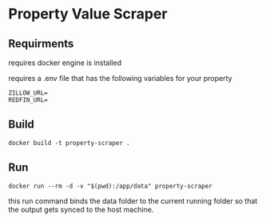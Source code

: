 # Property Value Scraper
## Requirments

requires docker engine is installed

requires a .env file that has the following variables for your property

```
ZILLOW_URL=
REDFIN_URL=
```

## Build
```docker build -t property-scraper .```

## Run

```docker run --rm -d -v "$(pwd):/app/data" property-scraper```

this run command binds the data folder to the current running folder so that the output gets synced to the host machine.